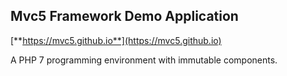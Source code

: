 ## Mvc5 Framework Demo Application
[**https://mvc5.github.io**](https://mvc5.github.io)

A PHP 7 programming environment with immutable components.  
